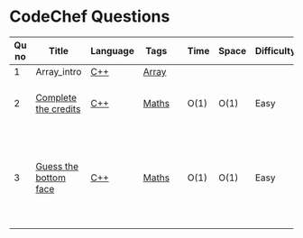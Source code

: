 # CodeChef Questions

| Qu no | Title       |  Language   | Tags |      | Time   | Space  | Difficulty  |     | Approach    | 
| --    | ----------- | ----------- | ---  | ---- | -----  |  ---   | ----------- | --- | ----------- |
| 1     | Array_intro       | [C++](https://github.com/Rikhldr0267/Code-Insight/blob/main/CodeChef/Array/C%2B%2B/array_intro.cpp) | [Array](./Arrays/Arrays_README.md) |
| 2     | [Complete the credits ](https://www.codechef.com/problems/CREDITS)|[C++](https://github.com/C-a-thing/Code-Insight/blob/main/CodeChef/Maths/C%2B%2B/Complete%20the%20credits.cpp)|[Maths](/CodeChef/Maths/Maths.md)  | | O(1)  |  O(1)   | Easy |  | Using of proper **if-else** conditions |
| 3    | [Guess the bottom face ](https://www.codechef.com/problems/BOTTOM)|[C++](https://github.com/C-a-thing/Code-Insight/blob/main/CodeChef/Maths/C%2B%2B/Guess%20the%20bottom%20face.cpp)|[Maths](/CodeChef/Maths/Maths.md)  | | O(1)  |  O(1)   | Easy |  | <ol><li>Subtract the given value from 7</li> <li>print the value</li></ol> |
